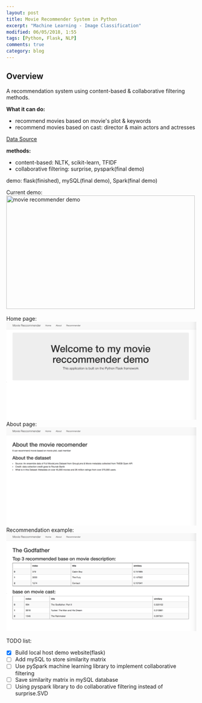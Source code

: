 ```yaml
---
layout: post
title: Movie Recommender System in Python
excerpt: "Machine Learning - Image Classification"
modified: 06/05/2018, 1:55
tags: [Python, Flask, NLP]
comments: true
category: blog
---
```


## Overview  
A  recommendation system using content-based & collaborative filtering methods.   

**What it can do:**  
* recommend movies based on movie's plot & keywords  
* recommend movies based on cast: director & main actors and actresses  

[Data Source](https://www.kaggle.com/rounakbanik/the-movies-dataset/data)

**methods:**   
* content-based: NLTK, scikit-learn, TFIDF
* collaborative filtering: surprise, pyspark(final demo)

demo: flask(finished), mySQL(final demo), Spark(final demo)

Current demo:  
<a href="https://imgflip.com/gif/29fzmi"><img src="https://i.imgflip.com/29fzmi.gif" width="500px" height="300px" title="movie recommender demo"/></a>  
  
Home page:  
![home page](/images/Recommender/HomePage.png)  
About page:  
![about](/images/Recommender/about.png)  
Recommendation example:  
![example](/images/Recommender/example.png)


TODO list:   
* [x] Build local host demo website(flask)  
* [ ] Add mySQL to store similarity matrix 
* [ ] Use pySpark machine learning library to implement collaborative filtering  
* [ ] Save similarity matrix in mySQL database  
* [ ] Using pyspark library to do collaborative filtering instead of surprise.SVD

